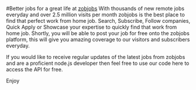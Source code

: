 #Better jobs for a great life at <a href="https://zobjobs.com">zobjobs</a>
With thousands of new remote jobs everyday and over 2.5 million visits per month zobjobs is the best place to find that perfect work from home job. Search, Subscribe, Follow companies, Quick Apply or Showcase your expertise to quickly find that work from home job. Shortly, you will be able to post your job for free onto the zobjobs platform, this will give you amazing coverage to our visitors and subscribers everyday. 

If you would like to receive regular updates of the latest jobs from zobjobs and are a proficient node.js developer then feel free to use our code here to access the API for free.

Enjoy

